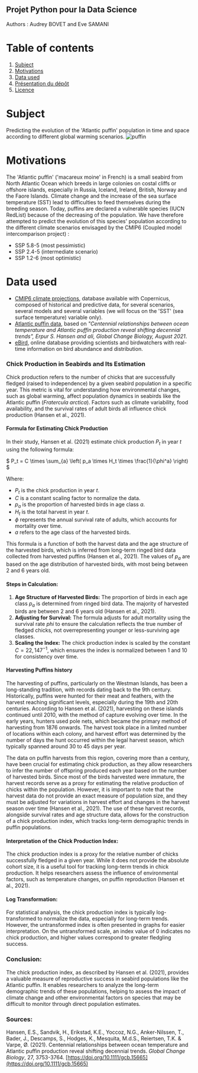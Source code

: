 ## Projet Python pour la Data Science 

Authors : Audrey BOVET and Eve SAMANI

# Table of contents
1. [Subject](#subject)
2. [Motivations](#motivations)
3. [Data used](#sources)
4. [Présentation du dépôt](#pres)
5. [Licence](#licence)



# Subject <a name="subject">

Predicting the evolution of the 'Atlantic puffin' population in time and space according to different global warming scenarios. 
![puffin](https://islande24.fr/wp-content/uploads/2018/11/shutterstock_403375483.jpg)

# Motivations <a name="motivations">

The 'Atlantic puffin' ('macareux moine' in French) is a small seabird from North Atlantic Ocean which breeds in large colonies on costal cliffs or offshore islands, especially in Russia, Iceland, Ireland, British, Norway and the Faore Islands. Climate change and the increase of the sea surface temperature (SST) lead to difficulties to feed themselves during the breeding season. Today, puffins are declared a vulnerable species (IUCN RedList) because of the decreasing of the population. 
We have therefore attempted to predict the evolution of this species' population according to the different climate scenarios envisaged by the CMIP6 (Coupled model intercomparison project) : 
- SSP 5.8-5 (most pessimistic)
- SSP 2.4-5 (intermediate scenario)
- SSP 1.2-6 (most optimistic)

# Data used <a name="sources">
* [CMIP6 climate projections](https://cds.climate.copernicus.eu/datasets/projections-cmip6?tab=overview), database available with Copernicus, composed of historical and predictive data, for several scenarios, several models and several variables (we will focus on the 'SST' (sea surface temperature) variable only).
* [Atlantic puffin data](https://onlinelibrary.wiley.com/doi/10.1111/gcb.15665), based on _"Centennial relationships between ocean temperature and Atlantic puffin production reveal shifting decennial trends", Erpur S. Hansen and ali, Global Change Biology, August 2021_.
* [eBird](https://ebird.org/data/download), online database providing scientists and birdwatchers with real-time information on bird abundance and distribution. 

### Chick Production in Seabirds and Its Estimation

Chick production refers to the number of chicks that are successfully fledged (raised to independence) by a given seabird population in a specific year. This metric is vital for understanding how environmental changes, such as global warming, affect population dynamics in seabirds like the Atlantic puffin (*Fratercula arctica*). Factors such as climate variability, food availability, and the survival rates of adult birds all influence chick production (Hansen et al., 2021).

#### Formula for Estimating Chick Production

In their study, Hansen et al. (2021) estimate chick production $P_t$ in year $t$ using the following formula:

$
P_t = C \times \sum_{a} \left( p_a \times H_t \times \frac{1}{\phi^a} \right)
$

Where:
- $P_t$ is the chick production in year $t$.
- $C$ is a constant scaling factor to normalize the data.
- $p_a$ is the proportion of harvested birds in age class $a$.
- $H_t$ is the total harvest in year $t$.
- $\phi$ represents the annual survival rate of adults, which accounts for mortality over time.
- $a$ refers to the age class of the harvested birds.

This formula is a function of both the harvest data and the age structure of the harvested birds, which is inferred from long-term ringed bird data collected from harvested puffins (Hansen et al., 2021). The values of $p_a$ are based on the age distribution of harvested birds, with most being between 2 and 6 years old.

#### Steps in Calculation:
1. **Age Structure of Harvested Birds:** The proportion of birds in each age class $p_a$ is determined from ringed bird data. The majority of harvested birds are between 2 and 6 years old (Hansen et al., 2021).
2. **Adjusting for Survival:** The formula adjusts for adult mortality using the survival rate $phi$ to ensure the calculation reflects the true number of fledged chicks, not overrepresenting younger or less-surviving age classes.
3. **Scaling the Index:** The chick production index is scaled by the constant $C = 22,147^{-1}$, which ensures the index is normalized between 1 and 10 for consistency over time.

#### Harvesting Puffins history

The harvesting of puffins, particularly on the Westman Islands, has been a long-standing tradition, with records dating back to the 9th century. Historically, puffins were hunted for their meat and feathers, with the harvest reaching significant levels, especially during the 19th and 20th centuries. According to Hansen et al. (2021), harvesting on these islands continued until 2010, with the method of capture evolving over time. In the early years, hunters used pole nets, which became the primary method of harvesting from 1876 onwards. The harvest took place in a limited number of locations within each colony, and harvest effort was determined by the number of days the hunt occurred within the legal harvest season, which typically spanned around 30 to 45 days per year.

The data on puffin harvests from this region, covering more than a century, have been crucial for estimating chick production, as they allow researchers to infer the number of offspring produced each year based on the number of harvested birds. Since most of the birds harvested were immature, the harvest records serve as a proxy for estimating the relative production of chicks within the population. However, it is important to note that the harvest data do not provide an exact measure of population size, and they must be adjusted for variations in harvest effort and changes in the harvest season over time (Hansen et al., 2021). The use of these harvest records, alongside survival rates and age structure data, allows for the construction of a chick production index, which tracks long-term demographic trends in puffin populations.

#### Interpretation of the Chick Production Index:

The chick production index is a proxy for the relative number of chicks successfully fledged in a given year. While it does not provide the absolute cohort size, it is a useful tool for tracking long-term trends in chick production. It helps researchers assess the influence of environmental factors, such as temperature changes, on puffin reproduction (Hansen et al., 2021). 

#### Log Transformation:

For statistical analysis, the chick production index is typically log-transformed to normalize the data, especially for long-term trends. However, the untransformed index is often presented in graphs for easier interpretation. On the untransformed scale, an index value of 0 indicates no chick production, and higher values correspond to greater fledgling success.

### Conclusion:

The chick production index, as described by Hansen et al. (2021), provides a valuable measure of reproductive success in seabird populations like the Atlantic puffin. It enables researchers to analyze the long-term demographic trends of these populations, helping to assess the impact of climate change and other environmental factors on species that may be difficult to monitor through direct population estimates.

### Sources:
Hansen, E.S., Sandvik, H., Erikstad, K.E., Yoccoz, N.G., Anker-Nilssen, T., Bader, J., Descamps, S., Hodges, K., Mesquita, M.d.S., Reiertsen, T.K. & Varpe, Ø. (2021). Centennial relationships between ocean temperature and Atlantic puffin production reveal shifting decennial trends. *Global Change Biology*, 27, 3753-3764. [https://doi.org/10.1111/gcb.15665](https://doi.org/10.1111/gcb.15665)




